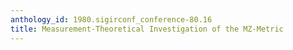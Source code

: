 ```yaml
---
anthology_id: 1980.sigirconf_conference-80.16
title: Measurement-Theoretical Investigation of the MZ-Metric
---
```

